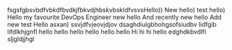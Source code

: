 fsgsfgbsvbdfvbkdfbvdkjfbkvdjhbskvbskldfvsvsHello))
New hello)
test hello)
Hello my favourite DevOps Engineer
new hello
And recently new hello
Add new test
Hello asxan)
ssvjdfvjeovjdjov
dsaghdiulgbhohgsofsiudbv lidfgib lifdlkhjgnfl
	hello hello hello 
hello hello hello
Hi hi hi
hello
edghdkbvdlfi
sljgldjjhgl
